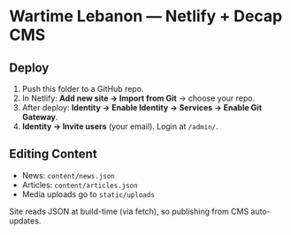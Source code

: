 # Wartime Lebanon — Netlify + Decap CMS

## Deploy
1) Push this folder to a GitHub repo.
2) In Netlify: **Add new site → Import from Git** → choose your repo.
3) After deploy: **Identity → Enable Identity → Services → Enable Git Gateway**.
4) **Identity → Invite users** (your email). Login at `/admin/`.

## Editing Content
- News: `content/news.json`
- Articles: `content/articles.json`
- Media uploads go to `static/uploads`

Site reads JSON at build-time (via fetch), so publishing from CMS auto-updates.
